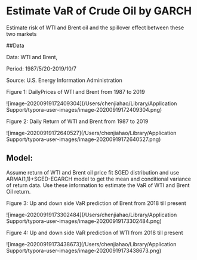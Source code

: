 # Estimate VaR of Crude Oil  by GARCH

 Estimate risk of WTI and Brent oil and the spillover effect between these two markets 

##Data

Data: WTI and Brent,

Period: 1987/5/20-2019/10/7

Source: U.S. Energy Information Administration

Figure 1: DailyPrices of WTI and Brent from 1987 to 2019

![image-20200919172409304](/Users/chenjiahao/Library/Application Support/typora-user-images/image-20200919172409304.png)

Figure 2: Daily Return of WTI and Brent from 1987 to 2019

![image-20200919172640527](/Users/chenjiahao/Library/Application Support/typora-user-images/image-20200919172640527.png)

## Model:

Assume return of WTI and Brent oil price fit SGED distribution and use ARMA(1,1)+SGED-EGARCH model to get the mean and conditional variance of  return data. Use these information to estimate the VaR of WTI and Brent Oil return.

Figure 3: Up and down side VaR prediction of Brent from 2018 till present

![image-20200919173302484](/Users/chenjiahao/Library/Application Support/typora-user-images/image-20200919173302484.png)

Figure 4: Up and down side VaR prediction of WTI from 2018 till present

![image-20200919173438673](/Users/chenjiahao/Library/Application Support/typora-user-images/image-20200919173438673.png)


